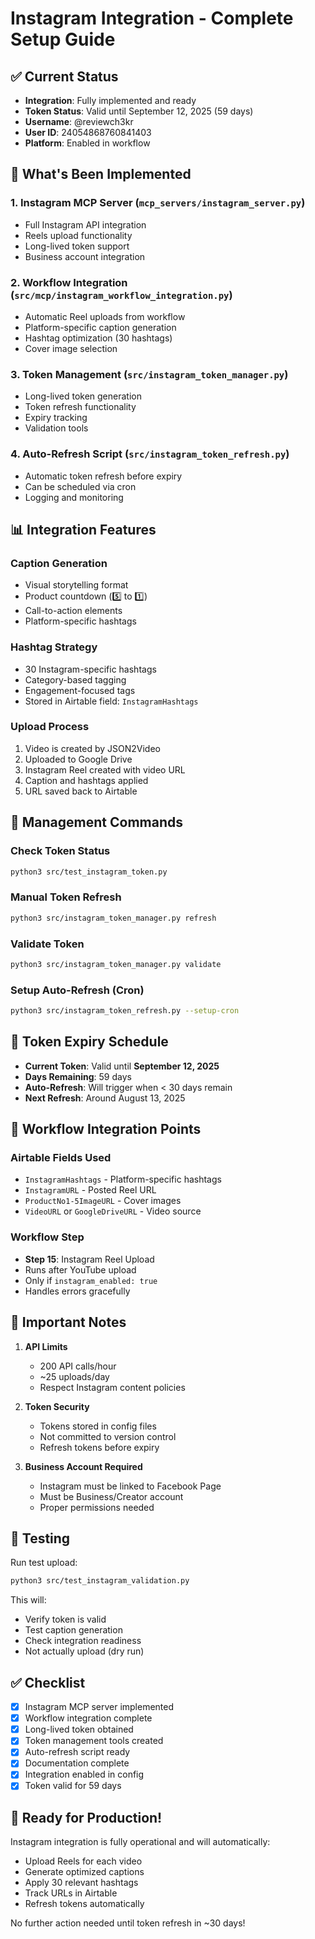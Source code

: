 # Instagram Integration - Complete Setup Guide

## ✅ Current Status
- **Integration**: Fully implemented and ready
- **Token Status**: Valid until September 12, 2025 (59 days)
- **Username**: @reviewch3kr
- **User ID**: 24054868760841403
- **Platform**: Enabled in workflow

## 🚀 What's Been Implemented

### 1. **Instagram MCP Server** (`mcp_servers/instagram_server.py`)
- Full Instagram API integration
- Reels upload functionality
- Long-lived token support
- Business account integration

### 2. **Workflow Integration** (`src/mcp/instagram_workflow_integration.py`)
- Automatic Reel uploads from workflow
- Platform-specific caption generation
- Hashtag optimization (30 hashtags)
- Cover image selection

### 3. **Token Management** (`src/instagram_token_manager.py`)
- Long-lived token generation
- Token refresh functionality
- Expiry tracking
- Validation tools

### 4. **Auto-Refresh Script** (`src/instagram_token_refresh.py`)
- Automatic token refresh before expiry
- Can be scheduled via cron
- Logging and monitoring

## 📊 Integration Features

### Caption Generation
- Visual storytelling format
- Product countdown (5️⃣ to 1️⃣)
- Call-to-action elements
- Platform-specific hashtags

### Hashtag Strategy
- 30 Instagram-specific hashtags
- Category-based tagging
- Engagement-focused tags
- Stored in Airtable field: `InstagramHashtags`

### Upload Process
1. Video is created by JSON2Video
2. Uploaded to Google Drive
3. Instagram Reel created with video URL
4. Caption and hashtags applied
5. URL saved back to Airtable

## 🔧 Management Commands

### Check Token Status
```bash
python3 src/test_instagram_token.py
```

### Manual Token Refresh
```bash
python3 src/instagram_token_manager.py refresh
```

### Validate Token
```bash
python3 src/instagram_token_manager.py validate
```

### Setup Auto-Refresh (Cron)
```bash
python3 src/instagram_token_refresh.py --setup-cron
```

## 📅 Token Expiry Schedule

- **Current Token**: Valid until **September 12, 2025**
- **Days Remaining**: 59 days
- **Auto-Refresh**: Will trigger when < 30 days remain
- **Next Refresh**: Around August 13, 2025

## 🔗 Workflow Integration Points

### Airtable Fields Used
- `InstagramHashtags` - Platform-specific hashtags
- `InstagramURL` - Posted Reel URL
- `ProductNo1-5ImageURL` - Cover images
- `VideoURL` or `GoogleDriveURL` - Video source

### Workflow Step
- **Step 15**: Instagram Reel Upload
- Runs after YouTube upload
- Only if `instagram_enabled: true`
- Handles errors gracefully

## 🚨 Important Notes

1. **API Limits**
   - 200 API calls/hour
   - ~25 uploads/day
   - Respect Instagram content policies

2. **Token Security**
   - Tokens stored in config files
   - Not committed to version control
   - Refresh tokens before expiry

3. **Business Account Required**
   - Instagram must be linked to Facebook Page
   - Must be Business/Creator account
   - Proper permissions needed

## 📝 Testing

Run test upload:
```bash
python3 src/test_instagram_validation.py
```

This will:
- Verify token is valid
- Test caption generation
- Check integration readiness
- Not actually upload (dry run)

## ✅ Checklist

- [x] Instagram MCP server implemented
- [x] Workflow integration complete
- [x] Long-lived token obtained
- [x] Token management tools created
- [x] Auto-refresh script ready
- [x] Documentation complete
- [x] Integration enabled in config
- [x] Token valid for 59 days

## 🎉 Ready for Production!

Instagram integration is fully operational and will automatically:
- Upload Reels for each video
- Generate optimized captions
- Apply 30 relevant hashtags
- Track URLs in Airtable
- Refresh tokens automatically

No further action needed until token refresh in ~30 days!